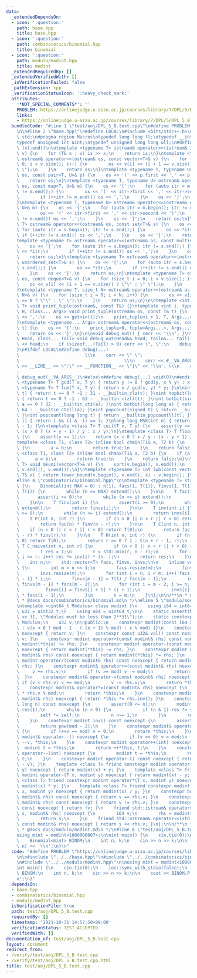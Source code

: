 ```yaml
---
data:
  _extendedDependsOn:
  - icon: ':question:'
    path: base.hpp
    title: base.hpp
  - icon: ':question:'
    path: combinatorics/binomial.hpp
    title: binomial
  - icon: ':question:'
    path: modulo/modint.hpp
    title: modint
  _extendedRequiredBy: []
  _extendedVerifiedWith: []
  _isVerificationFailed: false
  _pathExtension: cpp
  _verificationStatusIcon: ':heavy_check_mark:'
  attributes:
    '*NOT_SPECIAL_COMMENTS*': ''
    PROBLEM: https://onlinejudge.u-aizu.ac.jp/courses/library/7/DPL/5/DPL_5_B
    links:
    - https://onlinejudge.u-aizu.ac.jp/courses/library/7/DPL/5/DPL_5_B
  bundledCode: "#line 1 \"test/aoj/DPL_5_B.test.cpp\"\n#define PROBLEM \"https://onlinejudge.u-aizu.ac.jp/courses/library/7/DPL/5/DPL_5_B\"\
    \n\n#line 2 \"base.hpp\"\n#define LOCAL\n#include <bits/stdc++.h>\nusing namespace\
    \ std;\n#pragma region Macros\ntypedef long long ll;\ntypedef __int128_t i128;\n\
    typedef unsigned int uint;\ntypedef unsigned long long ull;\n#define ALL(x) (x).begin(),\
    \ (x).end()\n\ntemplate <typename T> istream& operator>>(istream& is, vector<T>&\
    \ v) {\n    for (T& x : v) is >> x;\n    return is;\n}\ntemplate <typename T>\
    \ ostream& operator<<(ostream& os, const vector<T>& v) {\n    for (size_t i =\
    \ 0; i < v.size(); i++) {\n        os << v[i] << (i + 1 == v.size() ? \"\" : \"\
    \ \");\n    }\n    return os;\n}\ntemplate <typename T, typename U> ostream& operator<<(ostream&\
    \ os, const pair<T, U>& p) {\n    os << '(' << p.first << ',' << p.second << ')';\n\
    \    return os;\n}\ntemplate <typename T, typename U> ostream& operator<<(ostream&\
    \ os, const map<T, U>& m) {\n    os << '{';\n    for (auto itr = m.begin(); itr\
    \ != m.end();) {\n        os << '(' << itr->first << ',' << itr->second << ')';\n\
    \        if (++itr != m.end()) os << ',';\n    }\n    os << '}';\n    return os;\n\
    }\ntemplate <typename T, typename U> ostream& operator<<(ostream& os, const unordered_map<T,\
    \ U>& m) {\n    os << '{';\n    for (auto itr = m.begin(); itr != m.end();) {\n\
    \        os << '(' << itr->first << ',' << itr->second << ')';\n        if (++itr\
    \ != m.end()) os << ',';\n    }\n    os << '}';\n    return os;\n}\ntemplate <typename\
    \ T> ostream& operator<<(ostream& os, const set<T>& s) {\n    os << '{';\n   \
    \ for (auto itr = s.begin(); itr != s.end();) {\n        os << *itr;\n       \
    \ if (++itr != s.end()) os << ',';\n    }\n    os << '}';\n    return os;\n}\n\
    template <typename T> ostream& operator<<(ostream& os, const multiset<T>& s) {\n\
    \    os << '{';\n    for (auto itr = s.begin(); itr != s.end();) {\n        os\
    \ << *itr;\n        if (++itr != s.end()) os << ',';\n    }\n    os << '}';\n\
    \    return os;\n}\ntemplate <typename T> ostream& operator<<(ostream& os, const\
    \ unordered_set<T>& s) {\n    os << '{';\n    for (auto itr = s.begin(); itr !=\
    \ s.end();) {\n        os << *itr;\n        if (++itr != s.end()) os << ',';\n\
    \    }\n    os << '}';\n    return os;\n}\ntemplate <typename T> ostream& operator<<(ostream&\
    \ os, const deque<T>& v) {\n    for (size_t i = 0; i < v.size(); i++) {\n    \
    \    os << v[i] << (i + 1 == v.size() ? \"\" : \" \");\n    }\n    return os;\n\
    }\ntemplate <typename T, size_t N> ostream& operator<<(ostream& os, const array<T,\
    \ N>& v) {\n    for (size_t i = 0; i < N; i++) {\n        os << v[i] << (i + 1\
    \ == N ? \"\" : \" \");\n    }\n    return os;\n}\n\ntemplate <int i, typename\
    \ T> void print_tuple(ostream&, const T&) {}\ntemplate <int i, typename T, typename\
    \ H, class... Args> void print_tuple(ostream& os, const T& t) {\n    if (i) os\
    \ << ',';\n    os << get<i>(t);\n    print_tuple<i + 1, T, Args...>(os, t);\n\
    }\ntemplate <typename... Args> ostream& operator<<(ostream& os, const tuple<Args...>&\
    \ t) {\n    os << '{';\n    print_tuple<0, tuple<Args...>, Args...>(os, t);\n\
    \    return os << '}';\n}\n\nvoid debug_out() { cerr << '\\n'; }\ntemplate <class\
    \ Head, class... Tail> void debug_out(Head&& head, Tail&&... tail) {\n    cerr\
    \ << head;\n    if (sizeof...(Tail) > 0) cerr << \", \";\n    debug_out(move(tail)...);\n\
    }\n#ifdef LOCAL\n#define debug(...)                                          \
    \                         \\\n    cerr << \" \";                             \
    \                                        \\\n    cerr << #__VA_ARGS__ << \" :[\"\
    \ << __LINE__ << \":\" << __FUNCTION__ << \"]\" << '\\n'; \\\n    cerr << \" \"\
    ;                                                                     \\\n   \
    \ debug_out(__VA_ARGS__)\n#else\n#define debug(...) void(0)\n#endif\n\ntemplate\
    \ <typename T> T gcd(T x, T y) { return y != 0 ? gcd(y, x % y) : x; }\ntemplate\
    \ <typename T> T lcm(T x, T y) { return x / gcd(x, y) * y; }\n\nint topbit(signed\
    \ t) { return t == 0 ? -1 : 31 - __builtin_clz(t); }\nint topbit(long long t)\
    \ { return t == 0 ? -1 : 63 - __builtin_clzll(t); }\nint botbit(signed a) { return\
    \ a == 0 ? 32 : __builtin_ctz(a); }\nint botbit(long long a) { return a == 0 ?\
    \ 64 : __builtin_ctzll(a); }\nint popcount(signed t) { return __builtin_popcount(t);\
    \ }\nint popcount(long long t) { return __builtin_popcountll(t); }\nbool ispow2(int\
    \ i) { return i && (i & -i) == i; }\nlong long MSK(int n) { return (1LL << n)\
    \ - 1; }\n\ntemplate <class T> T ceil(T x, T y) {\n    assert(y >= 1);\n    return\
    \ (x > 0 ? (x + y - 1) / y : x / y);\n}\ntemplate <class T> T floor(T x, T y)\
    \ {\n    assert(y >= 1);\n    return (x > 0 ? x / y : (x - y + 1) / y);\n}\n\n\
    template <class T1, class T2> inline bool chmin(T1& a, T2 b) {\n    if (a > b)\
    \ {\n        a = b;\n        return true;\n    }\n    return false;\n}\ntemplate\
    \ <class T1, class T2> inline bool chmax(T1& a, T2 b) {\n    if (a < b) {\n  \
    \      a = b;\n        return true;\n    }\n    return false;\n}\n\ntemplate <typename\
    \ T> void mkuni(vector<T>& v) {\n    sort(v.begin(), v.end());\n    v.erase(unique(v.begin(),\
    \ v.end()), v.end());\n}\ntemplate <typename T> int lwb(const vector<T>& v, const\
    \ T& x) { return lower_bound(v.begin(), v.end(), x) - v.begin(); }\n#pragma endregion\n\
    #line 4 \"combinatorics/binomial.hpp\"\n\ntemplate <typename T> struct Binomial\
    \ {\n    Binomial(int MAX = 0) : n(1), facs(1, T(1)), finvs(1, T(1)), invs(1,\
    \ T(1)) {\n        while (n <= MAX) extend();\n    }\n\n    T fac(int i) {\n \
    \       assert(i >= 0);\n        while (n <= i) extend();\n        return facs[i];\n\
    \    }\n\n    T finv(int i) {\n        assert(i >= 0);\n        while (n <= i)\
    \ extend();\n        return finvs[i];\n    }\n\n    T inv(int i) {\n        assert(i\
    \ >= 0);\n        while (n <= i) extend();\n        return invs[i];\n    }\n\n\
    \    T P(int n, int r) {\n        if (n < 0 || n < r || r < 0) return T(0);\n\
    \        return fac(n) * finv(n - r);\n    }\n\n    T C(int n, int r) {\n    \
    \    if (n < 0 || n < r || r < 0) return T(0);\n        return fac(n) * finv(n\
    \ - r) * finv(r);\n    }\n\n    T H(int n, int r) {\n        if (n < 0 || r <\
    \ 0) return T(0);\n        return r == 0 ? 1 : C(n + r - 1, r);\n    }\n\n   \
    \ T C_naive(int n, int r) {\n        if (n < 0 || n < r || r < 0) return T(0);\n\
    \        T res = 1;\n        r = std::min(r, n - r);\n        for (int i = 1;\
    \ i <= r; i++) res *= inv(i) * (n--);\n        return res;\n    }\n\nprivate:\n\
    \    int n;\n    std::vector<T> facs, finvs, invs;\n\n    inline void extend()\
    \ {\n        int m = n << 1;\n        facs.resize(m);\n        finvs.resize(m);\n\
    \        invs.resize(m);\n        for (int i = n; i < m; i++) facs[i] = facs[i\
    \ - 1] * i;\n        finvs[m - 1] = T(1) / facs[m - 1];\n        invs[m - 1] =\
    \ finvs[m - 1] * facs[m - 2];\n        for (int i = m - 2; i >= n; i--) {\n  \
    \          finvs[i] = finvs[i + 1] * (i + 1);\n            invs[i] = finvs[i]\
    \ * facs[i - 1];\n        }\n        n = m;\n    }\n};\n\n/**\n * @brief binomial\n\
    \ * @docs docs/combinatorics/binomial.md\n */\n#line 5 \"modulo/modint.hpp\"\n\
    \ntemplate <uint64_t Modulus> class modint {\n    using i64 = int64_t;\n    using\
    \ u32 = uint32_t;\n    using u64 = uint64_t;\n\n    static_assert(Modulus < static_cast<uint32_t>(1)\
    \ << 31, \"Modulus must be less than 2**31\");\n    static constexpr u32 mod =\
    \ Modulus;\n    u32 v;\n\npublic:\n    constexpr modint(const i64 x = 0) noexcept\
    \ : v(x < 0 ? mod - 1 - (-(x + 1) % mod) : x % mod) {}\n    constexpr u32& val()\
    \ noexcept { return v; }\n    constexpr const u32& val() const noexcept { return\
    \ v; }\n    constexpr modint operator+(const modint& rhs) const noexcept { return\
    \ modint(*this) += rhs; }\n    constexpr modint operator-(const modint& rhs) const\
    \ noexcept { return modint(*this) -= rhs; }\n    constexpr modint operator*(const\
    \ modint& rhs) const noexcept { return modint(*this) *= rhs; }\n    constexpr\
    \ modint operator/(const modint& rhs) const noexcept { return modint(*this) /=\
    \ rhs; }\n    constexpr modint& operator+=(const modint& rhs) noexcept {\n   \
    \     v += rhs.v;\n        if (v >= mod) v -= mod;\n        return *this;\n  \
    \  }\n    constexpr modint& operator-=(const modint& rhs) noexcept {\n       \
    \ if (v < rhs.v) v += mod;\n        v -= rhs.v;\n        return *this;\n    }\n\
    \    constexpr modint& operator*=(const modint& rhs) noexcept {\n        v = (u64)v\
    \ * rhs.v % mod;\n        return *this;\n    }\n    constexpr modint& operator/=(const\
    \ modint& rhs) noexcept { return *this *= rhs.inv(); }\n    constexpr modint pow(long\
    \ long n) const noexcept {\n        assert(0 <= n);\n        modint self(*this),\
    \ res(1);\n        while (n > 0) {\n            if (n & 1) res *= self;\n    \
    \        self *= self;\n            n >>= 1;\n        }\n        return res;\n\
    \    }\n    constexpr modint inv() const noexcept {\n        assert(*this != 0);\n\
    \        return pow(mod - 2);\n    }\n    constexpr modint& operator++() noexcept\
    \ {\n        if (++v == mod) v = 0;\n        return *this;\n    }\n    constexpr\
    \ modint& operator--() noexcept {\n        if (v == 0) v = mod;\n        return\
    \ --v, *this;\n    }\n    constexpr modint operator++(int) noexcept {\n      \
    \  modint t = *this;\n        return ++*this, t;\n    }\n    constexpr modint\
    \ operator--(int) noexcept {\n        modint t = *this;\n        return --*this,\
    \ t;\n    }\n    constexpr modint operator-() const noexcept { return modint(mod\
    \ - v); }\n    template <class T> friend constexpr modint operator+(T x, modint\
    \ y) noexcept { return modint(x) + y; }\n    template <class T> friend constexpr\
    \ modint operator-(T x, modint y) noexcept { return modint(x) - y; }\n    template\
    \ <class T> friend constexpr modint operator*(T x, modint y) noexcept { return\
    \ modint(x) * y; }\n    template <class T> friend constexpr modint operator/(T\
    \ x, modint y) noexcept { return modint(x) / y; }\n    constexpr bool operator==(const\
    \ modint& rhs) const noexcept { return v == rhs.v; }\n    constexpr bool operator!=(const\
    \ modint& rhs) const noexcept { return v != rhs.v; }\n    constexpr bool operator!()\
    \ const noexcept { return !v; }\n    friend std::istream& operator>>(std::istream&\
    \ s, modint& rhs) noexcept {\n        i64 v;\n        rhs = modint{(s >> v, v)};\n\
    \        return s;\n    }\n    friend std::ostream& operator<<(std::ostream& s,\
    \ const modint& rhs) noexcept { return s << rhs.v; }\n};\n\n/**\n * @brief modint\n\
    \ * @docs docs/modulo/modint.md\n */\n#line 6 \"test/aoj/DPL_5_B.test.cpp\"\n\n\
    using mint = modint<1000000007>;\n\nint main() {\n    cin.tie(0);\n    ios::sync_with_stdio(false);\n\
    \    Binomial<mint> BINOM;\n    int n, k;\n    cin >> n >> k;\n\n    cout << BINOM.P(k,\
    \ n) << '\\n';\n}\n"
  code: "#define PROBLEM \"https://onlinejudge.u-aizu.ac.jp/courses/library/7/DPL/5/DPL_5_B\"\
    \n\n#include \"../../base.hpp\"\n#include \"../../combinatorics/binomial.hpp\"\
    \n#include \"../../modulo/modint.hpp\"\n\nusing mint = modint<1000000007>;\n\n\
    int main() {\n    cin.tie(0);\n    ios::sync_with_stdio(false);\n    Binomial<mint>\
    \ BINOM;\n    int n, k;\n    cin >> n >> k;\n\n    cout << BINOM.P(k, n) << '\\\
    n';\n}"
  dependsOn:
  - base.hpp
  - combinatorics/binomial.hpp
  - modulo/modint.hpp
  isVerificationFile: true
  path: test/aoj/DPL_5_B.test.cpp
  requiredBy: []
  timestamp: '2021-10-31 14:57:50+09:00'
  verificationStatus: TEST_ACCEPTED
  verifiedWith: []
documentation_of: test/aoj/DPL_5_B.test.cpp
layout: document
redirect_from:
- /verify/test/aoj/DPL_5_B.test.cpp
- /verify/test/aoj/DPL_5_B.test.cpp.html
title: test/aoj/DPL_5_B.test.cpp
---
```

